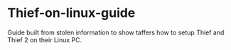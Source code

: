 # Thief-on-linux-guide
Guide built from stolen information to show taffers how to setup Thief and Thief 2 on their Linux PC.

